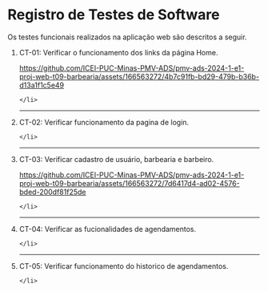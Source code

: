 # Registro de Testes de Software

Os testes funcionais realizados na aplicação web são descritos a seguir.


<ol>
    <li> CT-01: Verificar o funcionamento dos links da página Home.


https://github.com/ICEI-PUC-Minas-PMV-ADS/pmv-ads-2024-1-e1-proj-web-t09-barbearia/assets/166563272/4b7c91fb-bd29-479b-b36b-d13a1f1c5e49


    </li>
  <hr>
    <li> CT-02: Verificar funcionamento da pagina de login.


    </li>
  <hr>
    <li> CT-03: Verificar cadastro de usuário, barbearia e barbeiro.
    

https://github.com/ICEI-PUC-Minas-PMV-ADS/pmv-ads-2024-1-e1-proj-web-t09-barbearia/assets/166563272/7d6417d4-ad02-4576-bded-200df81f25de


    </li>
  <hr>
    <li> CT-04: Verificar as fucionalidades de agendamentos.
        

    </li>
  <hr>
    <li> CT-05: Verificar funcionamento do historico de agendamentos.
      
    </li>
</ol>
    
